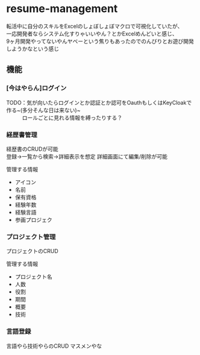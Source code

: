 # resume-management
転活中に自分のスキルをExcelのしょぼしょぼマクロで可視化していたが、  
一応開発者ならシステム化すりゃいいやん？とかExcelめんどいと感じ、    
9ヶ月開発やってないやんヤベーという焦りもあったのでのんびりとお遊び開発しようかなという感じ

## 機能

### [今はやらん]ログイン

TODO：気が向いたらログインとか認証とか認可をOauthもしくはKeyCloakで作る~(多分そんな日は来ない)~  
　　　ロールごとに見れる情報を縛ったりする？  

### 経歴書管理

経歴書のCRUDが可能  
登録→一覧から検索→詳細表示を想定
詳細画面にて編集/削除が可能  

管理する情報  
* アイコン
* 名前
* 保有資格
* 経験年数
* 経験言語
* 参画プロジェク

### プロジェクト管理

プロジェクトのCRUD

管理する情報  
* プロジェクト名
* 人数
* 役割
* 期間
* 概要
* 技術

### 言語登録

言語やら技術やらのCRUD
マスメンやな
